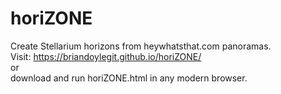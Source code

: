 # horiZONE
Create Stellarium horizons from heywhatsthat.com panoramas.  
Visit: https://briandoylegit.github.io/horiZONE/  
or    
download and run horiZONE.html in any modern browser.
